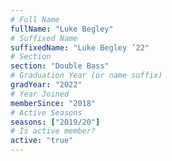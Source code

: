 ```yaml
---
# Full Name
fullName: "Luke Begley"
# Suffixed Name
suffixedName: "Luke Begley ’22"
# Section
section: "Double Bass"
# Graduation Year (or name suffix)
gradYear: "2022"
# Year Joined
memberSince: "2018"
# Active Seasons
seasons: ["2019/20"]
# Is active member?
active: "true"
---
```


